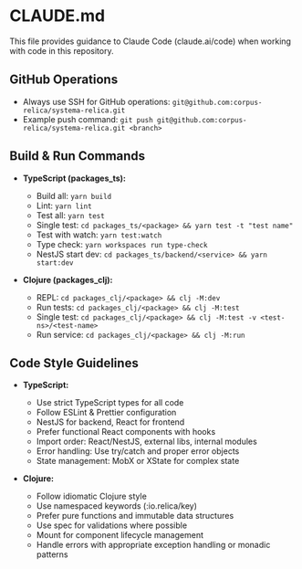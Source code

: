 # CLAUDE.md

This file provides guidance to Claude Code (claude.ai/code) when working with code in this repository.

## GitHub Operations
- Always use SSH for GitHub operations: `git@github.com:corpus-relica/systema-relica.git`
- Example push command: `git push git@github.com:corpus-relica/systema-relica.git <branch>`

## Build & Run Commands
- **TypeScript (packages_ts):**
  - Build all: `yarn build`
  - Lint: `yarn lint`
  - Test all: `yarn test`
  - Single test: `cd packages_ts/<package> && yarn test -t "test name"`
  - Test with watch: `yarn test:watch`
  - Type check: `yarn workspaces run type-check`
  - NestJS start dev: `cd packages_ts/backend/<service> && yarn start:dev`

- **Clojure (packages_clj):**
  - REPL: `cd packages_clj/<package> && clj -M:dev`
  - Run tests: `cd packages_clj/<package> && clj -M:test`
  - Single test: `cd packages_clj/<package> && clj -M:test -v <test-ns>/<test-name>`
  - Run service: `cd packages_clj/<package> && clj -M:run`

## Code Style Guidelines
- **TypeScript:**
  - Use strict TypeScript types for all code
  - Follow ESLint & Prettier configuration
  - NestJS for backend, React for frontend
  - Prefer functional React components with hooks
  - Import order: React/NestJS, external libs, internal modules
  - Error handling: Use try/catch and proper error objects
  - State management: MobX or XState for complex state

- **Clojure:**
  - Follow idiomatic Clojure style
  - Use namespaced keywords (:io.relica/key)
  - Prefer pure functions and immutable data structures
  - Use spec for validations where possible
  - Mount for component lifecycle management
  - Handle errors with appropriate exception handling or monadic patterns